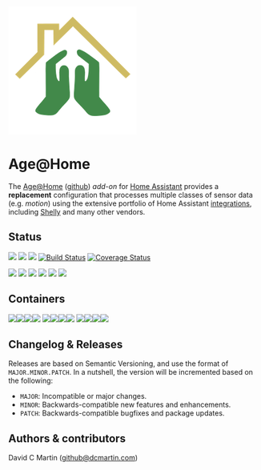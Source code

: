 ![](https://github.com/ageathome/addons/raw/master/ageathome/icon.png)
#  Age@Home

The [Age@Home](http://age-at-home.com) ([github](http://github.com/ageathome)) _add-on_ 
for [Home Assistant](http://home-assistant.io) provides a **replacement** configuration 
that processes multiple classes of sensor data (e.g. _motion_) using the extensive portfolio of 
Home Assistant [integrations](https://www.home-assistant.io/integrations), including [Shelly](http://shelly.cloud)
and many other vendors.

## Status

![](https://img.shields.io/github/license/ageathome/core.svg?style=flat)
![](https://img.shields.io/github/release-date/ageathome/core.svg?style=flat)
![](https://img.shields.io/github/release/ageathome/core.svg?style=flat)
[![Build Status](https://travis-ci.org/dcmartin/ageathome.svg?branch=master)](https://travis-ci.org/dcmartin/ageathome)
[![Coverage Status](https://coveralls.io/repos/github/ageathome/core/badge.svg?branch=master)](https://coveralls.io/github/dcmartin/open-horizon?branch=master)

![](https://img.shields.io/github/repo-size/ageathome/core.svg?style=flat)
![](https://img.shields.io/github/last-commit/ageathome/core.svg?style=flat)
![](https://img.shields.io/github/commit-activity/w/ageathome/core.svg?style=flat)
![](https://img.shields.io/github/contributors/ageathome/core.svg?style=flat)
![](https://img.shields.io/github/issues/ageathome/core.svg?style=flat)
![](https://img.shields.io/github/tag/ageathome/core.svg?style=flat)

## Containers

![](https://img.shields.io/badge/amd64-yes-green.svg)[![](https://images.microbadger.com/badges/image/dcmartin/amd64-addon-ageathome.svg)](https://microbadger.com/images/dcmartin/amd64-addon-ageathome)[![](https://images.microbadger.com/badges/version/dcmartin/amd64-addon-ageathome.svg)](https://microbadger.com/images/dcmartin/amd64-addon-ageathome)[![](https://img.shields.io/docker/pulls/dcmartin/amd64-addon-ageathome.svg)](https://hub.docker.com/r/dcmartin/amd64-addon-ageathome)
![](https://img.shields.io/badge/aarch64-yes-green.svg)[![](https://images.microbadger.com/badges/image/dcmartin/aarch64-addon-ageathome.svg)](https://microbadger.com/images/dcmartin/aarch64-addon-ageathome)[![](https://images.microbadger.com/badges/version/dcmartin/aarch64-addon-ageathome.svg)](https://microbadger.com/images/dcmartin/aarch64-addon-ageathome)[![](https://img.shields.io/docker/pulls/dcmartin/aarch64-addon-ageathome.svg)](https://hub.docker.com/r/dcmartin/aarch64-addon-ageathome)
![](https://img.shields.io/badge/armv7-yes-green.svg)[![](https://images.microbadger.com/badges/image/dcmartin/armv7-addon-ageathome.svg)](https://microbadger.com/images/dcmartin/armv7-addon-ageathome)[![](https://images.microbadger.com/badges/version/dcmartin/armv7-addon-ageathome.svg)](https://microbadger.com/images/dcmartin/armv7-addon-ageathome)[![](https://img.shields.io/docker/pulls/dcmartin/armv7-addon-ageathome.svg)](https://hub.docker.com/r/dcmartin/armv7-addon-ageathome)

## Changelog & Releases
Releases are based on Semantic Versioning, and use the format
of ``MAJOR.MINOR.PATCH``. In a nutshell, the version will be incremented
based on the following:

- ``MAJOR``: Incompatible or major changes.
- ``MINOR``: Backwards-compatible new features and enhancements.
- ``PATCH``: Backwards-compatible bugfixes and package updates.

## Authors & contributors
David C Martin (github@dcmartin.com)
